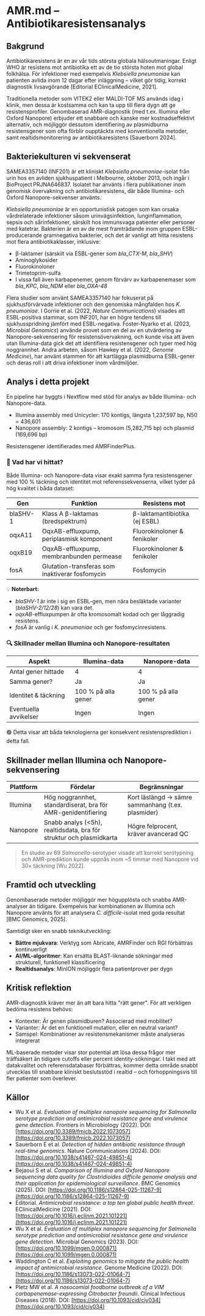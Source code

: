 # AMR.md – Antibiotikaresistensanalys

## Bakgrund

Antibiotikaresistens är en av vår tids största globala hälsoutmaningar. Enligt WHO är resistens mot antibiotika ett av de tio största hoten mot global folkhälsa. För infektioner med exempelvis *Klebsiella pneumoniae* kan patienten avlida inom 12 dagar efter inläggning – vilket gör tidig, korrekt diagnostik livsavgörande \[Editorial EClinicalMedicine, 2021].

Traditionella metoder som VITEK2 eller MALDI-TOF MS används idag i klinik, men dessa är kostsamma och kan ta upp till flera dygn att ge resistensprofiler. Genombaserad AMR-diagnostik (med t.ex. Illumina eller Oxford Nanopore) erbjuder ett snabbare och kanske mer kostnadseffektivt alternativ, och möjliggör dessutom identifiering av plasmidburna resistensgener som ofta förblir oupptäckta med konventionella metoder, samt realtidsmonitorering av antibiotikaresistens \[Sauerborn 2024].

## Bakteriekulturen vi sekvenserat

SAMEA3357140 (INF201) är ett kliniskt *Klebsiella pneumoniae*-isolat från urin hos en avliden sjukhuspatient i Melbourne, oktober 2013, och ingår i BioProject PRJNA646837. Isolatet har använts i flera publikationer inom genomisk övervakning och antibiotikaresistens, där både Illumina- och Oxford Nanopore-sekvenser använts.

*Klebsiella pneumoniae* är en opportunistisk patogen som kan orsaka vårdrelaterade infektioner såsom urinvägsinfektion, lunginflammation, sepsis och sårinfektioner, särskilt hos immunsvaga patienter eller personer med katetrar. Bakterien är en av de mest framträdande inom gruppen ESBL-producerande gramnegativa bakterier, och det är vanligt att hitta resistens mot flera antibiotikaklasser, inklusive:

* β-laktamer (särskilt via ESBL-gener som *bla\_CTX-M*, *bla\_SHV*)
* Aminoglykosider
* Fluorokinoloner
* Trimetoprim-sulfa
* I vissa fall även karbapenemer, genom förvärv av karbapenemaser som *bla\_KPC*, *bla\_NDM* eller *bla\_OXA-48*

Flera studier som använt SAMEA3357140 har fokuserat på sjukhusförvärvade infektioner och den genomiska mångfalden hos *K. pneumoniae*. I Gorrie et al. (2022, *Nature Communications*) visades att ESBL-positiva stammar, som INF201, har en högre tendens till sjukhusspridning jämfört med ESBL-negativa. Foster-Nyarko et al. (2023, *Microbial Genomics*) använde provet som en del av en utvärdering av Nanopore-sekvensering för resistensövervakning, och kunde visa att även utan Illumina-data gick det att identifiera resistensgener och typer med hög noggrannhet. Andra arbeten, såsom Hawkey et al. (2022, *Genome Medicine*), har använt stammen för att kartlägga plasmidburna ESBL-gener och deras roll i att driva infektioner inom vårdmiljöer.

## Analys i detta projekt

En pipeline har byggts i Nextflow med stöd för analys av både Illumina- och Nanopore-data.

* Illumina assembly med Unicycler: 170 kontigs, längsta 1,237,597 bp, N50 = 436,601
* Nanopore assembly: 2 kontigs – kromosom (5,282,715 bp) och plasmid (169,696 bp)

Resistensgener identifierades med AMRFinderPlus.

### 🧬 Vad har vi hittat?

Både Illumina- och Nanopore-data visar exakt samma fyra resistensgener med 100 % täckning och identitet mot referenssekvenserna, vilket tyder på hög kvalitet i båda dataset:

| Gen      | Funktion                                        | Resistens mot                 |
| -------- | ----------------------------------------------- | ----------------------------- |
| blaSHV-1 | Klass A β-laktamas (bredspektrum)               | β-laktamantibiotika (ej ESBL) |
| oqxA11   | OqxAB-effluxpump, periplasmisk komponent        | Fluorokinoloner & fenikoler   |
| oqxB19   | OqxAB-effluxpump, membranbunden permease        | Fluorokinoloner & fenikoler   |
| fosA     | Glutation-transferas som inaktiverar fosfomycin | Fosfomycin                    |

💡 **Noterbart:**

* *blaSHV-1* är inte i sig en ESBL-gen, men nära besläktade varianter (*blaSHV-2/12/28*) kan vara det.
* *oqxAB*-effluxpumpen är ofta kromosomalt kodad och ger låggradig resistens.
* *fosA* är vanlig i *K. pneumoniae* och ger fosfomycinresistens.

### 🔍 Skillnader mellan Illumina och Nanopore-resultaten

| Aspekt                | Illumina-data       | Nanopore-data       |
| --------------------- | ------------------- | ------------------- |
| Antal gener hittade   | 4                   | 4                   |
| Samma gener?          | Ja                  | Ja                  |
| Identitet & täckning  | 100 % på alla gener | 100 % på alla gener |
| Eventuella avvikelser | Ingen               | Ingen               |

🟢 Detta visar att båda teknologierna ger konsekvent resistensprediktion i detta fall.

## Skillnader mellan Illumina och Nanopore-sekvensering

| Plattform | Fördelar                                                            | Begränsningar                                      |
| --------- | ------------------------------------------------------------------- | -------------------------------------------------- |
| Illumina  | Hög noggrannhet, standardiserat, bra för AMR-genidentifiering       | Kort läslängd → sämre sammanhang (t.ex. plasmider) |
| Nanopore  | Snabb analys (<5h), realtidsdata, bra för struktur och plasmidkarta | Högre felprocent, kräver avancerad QC              |

> En studie av 69 *Salmonella*-serotyper visade att korrekt serotypning och AMR-prediktion kunde uppnås inom \~5 timmar med Nanopore vid 30× täckning \[Wu 2022].

## Framtid och utveckling

Genombaserade metoder möjliggör mer högupplösta och snabba AMR-analyser än tidigare. Exempelvis har kombinationen av Illumina och Nanopore använts för att analysera *C. difficile*-isolat med goda resultat \[BMC Genomics, 2025].

Samtidigt sker en snabb teknikutveckling:

* **Bättre mjukvara**: Verktyg som Abricate, AMRFinder och RGI förbättras kontinuerligt
* **AI/ML-algoritmer**: Kan ersätta BLAST-liknande sökningar med strukturell, funktionell klassificering
* **Realtidsanalys**: MinION möjliggör flera patientprover per dygn

## Kritisk reflektion

AMR-diagnostik kräver mer än att bara hitta "rätt gener". För att verkligen bedöma resistens behövs:

* Kontexter: Är genen plasmidburen? Associerad med mobilitet?
* Varianter: Är det en funktionell mutation, eller en neutral variant?
* Samspel: Kombinationer av resistensmekanismer måste analyseras integrerat

ML-baserade metoder visar stor potential att lösa dessa frågor mer träffsäkert än tidigare cutoffs eller percent identity-sökningar. I takt med att datakvalitet och referensdatabaser förbättras, kommer detta område snabbt utvecklas till snabbare kliniskt beslutsstöd i realtid – och förhoppningsvis till fler patienter som överlever.

## Källor

* Wu X et al. *Evaluation of multiplex nanopore sequencing for Salmonella serotype prediction and antimicrobial resistance gene and virulence gene detection*. Frontiers in Microbiology (2022). DOI: [https://doi.org/10.3389/fmicb.2022.1073057](https://doi.org/10.3389/fmicb.2022.1073057)
* Sauerborn E et al. *Detection of hidden antibiotic resistance through real-time genomics*. Nature Communications (2024). DOI: [https://doi.org/10.1038/s41467-024-49851-4](https://doi.org/10.1038/s41467-024-49851-4)
* Bejaoui S et al. *Comparison of Illumina and Oxford Nanopore sequencing data quality for Clostridioides difficile genome analysis and their application for epidemiological surveillance*. BMC Genomics (2025). DOI: [https://doi.org/10.1186/s12864-025-11267-9](https://doi.org/10.1186/s12864-025-11267-9)
* Editorial. *Antimicrobial resistance: a top ten global public health threat*. EClinicalMedicine (2021). DOI: [https://doi.org/10.1016/j.eclinm.2021.101221](https://doi.org/10.1016/j.eclinm.2021.101221)
* Wu X et al. *Evaluation of multiplex nanopore sequencing for Salmonella serotype prediction and antimicrobial resistance gene and virulence gene detection*. Microbial Genomics (2023). DOI: [https://doi.org/10.1099/mgen.0.000871](https://doi.org/10.1099/mgen.0.000871)
* Waddington C et al. *Exploiting genomics to mitigate the public health impact of antimicrobial resistance*. Genome Medicine (2022). DOI: [https://doi.org/10.1186/s13073-022-01064-7](https://doi.org/10.1186/s13073-022-01064-7)
* Pletz MW et al. *A nosocomial foodborne outbreak of a VIM carbapenemase-expressing Citrobacter freundii*. Clinical Infectious Diseases (2018). DOI: [https://doi.org/10.1093/cid/ciy034](https://doi.org/10.1093/cid/ciy034)


